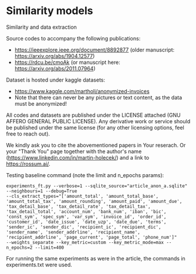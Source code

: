 # Similarity models
Similarity and data extraction

Source codes to accompany the following publications:
- https://ieeexplore.ieee.org/document/8892877 (older manuscript: https://arxiv.org/abs/1904.12577)
- https://rdcu.be/cmoAk (or manuscript here: https://arxiv.org/abs/2011.07964) 

Dataset is hosted under kaggle datasets:
- https://www.kaggle.com/martholi/anonymized-invoices
- Note that there can never be any pictures or text content, as the data must be anonymized!

All codes and datasets are published under the LICENSE attached (GNU AFFERO GENERAL PUBLIC LICENSE).
Any derivative work or service should be published under the same license (for any other licensing options, feel free to reach out).

We kindly ask you to cite the abovementioned papers in Your reserach. Or your "Thank You" page 
together with the author's name (https://www.linkedin.com/in/martin-holecek/) and a link to https://rossum.ai/.

Testing baseline command (note the limit and n_epochs params):
```
experiments_ft.py --verbose=1 --sqlite_source="article_anon_a.sqlite" --neighbours=1 --debug=True
--cls_extract_types="['amount_total', 'amount_total_base', 'amount_total_tax', 'amount_rounding', 'amount_paid', 'amount_due', 'tax_detail_base', 'tax_detail_rate', 'tax_detail_tax', 'tax_detail_total', 'account_num', 'bank_num', 'iban', 'bic', 'const_sym', 'spec_sym', 'var_sym', 'invoice_id', 'order_id', 'customer_id', 'date_issue', 'date_uzp', 'date_due', 'terms', 'sender_ic', 'sender_dic', 'recipient_ic', 'recipient_dic', 'sender_name', 'sender_addrline', 'recipient_name', 'recipient_addrline', 'page_current', 'page_total', 'phone_num']"
--weights_separate --key_metric=custom --key_metric_mode=max --n_epochs=2 --limit=400
```

For running the same experiments as were in the article, the commands in experiments.txt were used.
